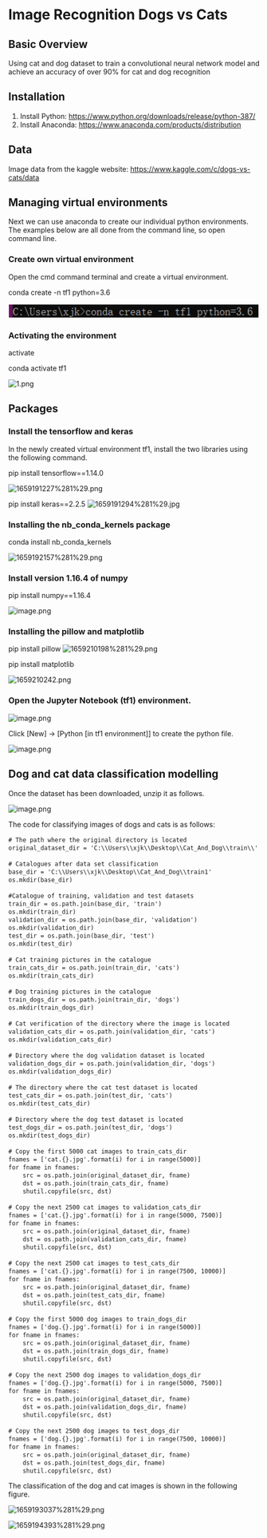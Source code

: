 # Image Recognition Dogs vs Cats

## Basic Overview
Using cat and dog dataset to train a convolutional neural network model and achieve an accuracy of over 90% for cat and dog recognition

##  Installation
1. Install Python: https://www.python.org/downloads/release/python-387/
2. Install Anaconda: https://www.anaconda.com/products/distribution

## Data

Image data from the kaggle website: https://www.kaggle.com/c/dogs-vs-cats/data

## Managing virtual environments

Next we can use anaconda to create our individual python environments. The examples below are all done from the command line, so open command line.

### Create own virtual environment

Open the cmd command terminal and create a virtual environment.

conda create -n tf1 python=3.6

![1.jpg](https://github.com/JunkeXu/111/blob/main/figure/1.png)


### Activating the environment

activate

conda activate tf1

![1.png](attachment:1.png)


## Packages

### Install the tensorflow and keras

In the newly created virtual environment tf1, install the two libraries using the following command.

pip install tensorflow==1.14.0

![1659191227%281%29.png](attachment:1659191227%281%29.png)


pip install keras==2.2.5
![1659191294%281%29.jpg](attachment:1659191294%281%29.jpg)

### Installing the nb_conda_kernels package

conda install nb_conda_kernels

![1659192157%281%29.png](attachment:1659192157%281%29.png)

### Install version 1.16.4 of numpy

pip install numpy==1.16.4

![image.png](attachment:image.png)

### Installing the pillow and matplotlib

pip install pillow
![1659210198%281%29.png](attachment:1659210198%281%29.png)


pip install matplotlib

![1659210242.png](attachment:1659210242.png)

### Open the Jupyter Notebook (tf1) environment.

![image.png](attachment:image.png)

Click [New] → [Python [in tf1 environment]] to create the python file.

![image.png](attachment:image.png)

## Dog and cat data classification modelling

Once the dataset has been downloaded, unzip it as follows.

![image.png](attachment:image.png)

The code for classifying images of dogs and cats is as follows:

```
# The path where the original directory is located
original_dataset_dir = 'C:\\Users\\xjk\\Desktop\\Cat_And_Dog\\train\\'

# Catalogues after data set classification
base_dir = 'C:\\Users\\xjk\\Desktop\\Cat_And_Dog\\train1'
os.mkdir(base_dir)

#Catalogue of training, validation and test datasets
train_dir = os.path.join(base_dir, 'train')
os.mkdir(train_dir)
validation_dir = os.path.join(base_dir, 'validation')
os.mkdir(validation_dir)
test_dir = os.path.join(base_dir, 'test')
os.mkdir(test_dir)

# Cat training pictures in the catalogue
train_cats_dir = os.path.join(train_dir, 'cats')
os.mkdir(train_cats_dir)

# Dog training pictures in the catalogue
train_dogs_dir = os.path.join(train_dir, 'dogs')
os.mkdir(train_dogs_dir)

# Cat verification of the directory where the image is located
validation_cats_dir = os.path.join(validation_dir, 'cats')
os.mkdir(validation_cats_dir)

# Directory where the dog validation dataset is located
validation_dogs_dir = os.path.join(validation_dir, 'dogs')
os.mkdir(validation_dogs_dir)

# The directory where the cat test dataset is located
test_cats_dir = os.path.join(test_dir, 'cats')
os.mkdir(test_cats_dir)

# Directory where the dog test dataset is located
test_dogs_dir = os.path.join(test_dir, 'dogs')
os.mkdir(test_dogs_dir)

# Copy the first 5000 cat images to train_cats_dir
fnames = ['cat.{}.jpg'.format(i) for i in range(5000)]
for fname in fnames:
    src = os.path.join(original_dataset_dir, fname)
    dst = os.path.join(train_cats_dir, fname)
    shutil.copyfile(src, dst)

# Copy the next 2500 cat images to validation_cats_dir
fnames = ['cat.{}.jpg'.format(i) for i in range(5000, 7500)]
for fname in fnames:
    src = os.path.join(original_dataset_dir, fname)
    dst = os.path.join(validation_cats_dir, fname)
    shutil.copyfile(src, dst)
    
# Copy the next 2500 cat images to test_cats_dir
fnames = ['cat.{}.jpg'.format(i) for i in range(7500, 10000)]
for fname in fnames:
    src = os.path.join(original_dataset_dir, fname)
    dst = os.path.join(test_cats_dir, fname)
    shutil.copyfile(src, dst)
    
# Copy the first 5000 dog images to train_dogs_dir
fnames = ['dog.{}.jpg'.format(i) for i in range(5000)]
for fname in fnames:
    src = os.path.join(original_dataset_dir, fname)
    dst = os.path.join(train_dogs_dir, fname)
    shutil.copyfile(src, dst)
    
# Copy the next 2500 dog images to validation_dogs_dir
fnames = ['dog.{}.jpg'.format(i) for i in range(5000, 7500)]
for fname in fnames:
    src = os.path.join(original_dataset_dir, fname)
    dst = os.path.join(validation_dogs_dir, fname)
    shutil.copyfile(src, dst)
    
# Copy the next 2500 dog images to test_dogs_dir
fnames = ['dog.{}.jpg'.format(i) for i in range(7500, 10000)]
for fname in fnames:
    src = os.path.join(original_dataset_dir, fname)
    dst = os.path.join(test_dogs_dir, fname)
    shutil.copyfile(src, dst)
```


The classification of the dog and cat images is shown in the following figure.

![1659193037%281%29.png](attachment:1659193037%281%29.png)

![1659194393%281%29.png](attachment:1659194393%281%29.png)


